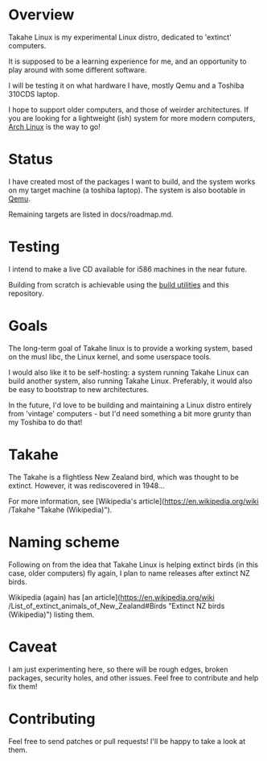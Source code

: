 # Overview #

Takahe Linux is my experimental Linux distro, dedicated to 'extinct' computers.

It is supposed to be a learning experience for me, and an opportunity to play
around with some different software.

I will be testing it on what hardware I have, mostly Qemu and a Toshiba 310CDS
laptop.

I hope to support older computers, and those of weirder architectures. If you
are looking for a lightweight (ish) system for more modern computers, [Arch
Linux](https://www.archlinux.org) is the way to go!


# Status #

I have created most of the packages I want to build, and the system works on my
target machine (a toshiba laptop).
The system is also bootable in [Qemu](https://wiki.qemu.org/Main_Page).

Remaining targets are listed in docs/roadmap.md.


# Testing #

I intend to make a live CD available for i586 machines in the near future.

Building from scratch is achievable using the
[build utilities](https://bitbucket.org/Alastair_Hughes/takahe-build) and this
repository.


# Goals #

The long-term goal of Takahe linux is to provide a working system, based on
the musl libc, the Linux kernel, and some userspace tools.

I would also like it to be self-hosting: a system running Takahe Linux can
build another system, also running Takahe Linux.
Preferably, it would also be easy to bootstrap to new architectures.

In the future, I'd love to be building and maintaining a Linux distro
entirely from 'vintage' computers - but I'd need something a bit more grunty
than my Toshiba to do that!


# Takahe #

The Takahe is a flightless New Zealand bird, which was thought to be extinct.
However, it was rediscovered in 1948...

For more information, see [Wikipedia's article](https://en.wikipedia.org/wiki
/Takahe "Takahe (Wikipedia)").


# Naming scheme #

Following on from the idea that Takahe Linux is helping extinct birds (in this
case, older computers) fly again, I plan to name releases after extinct NZ
birds.

Wikipedia (again) has [an article](https://en.wikipedia.org/wiki
/List_of_extinct_animals_of_New_Zealand#Birds "Extinct NZ birds (Wikipedia)")
listing them.


# Caveat #

I am just experimenting here, so there will be rough edges, broken packages,
security holes, and other issues. Feel free to contribute and help fix them!


# Contributing #

Feel free to send patches or pull requests! I'll be happy to take a look at
them.

